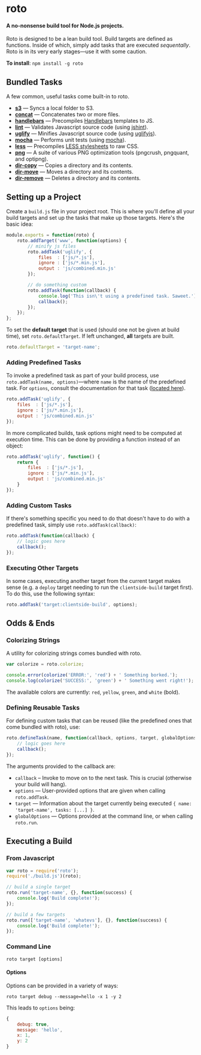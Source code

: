 # roto

#### A no-nonsense build tool for Node.js projects.

Roto is designed to be a lean build tool. Build targets are defined as functions. Inside of which, simply add tasks that are executed *sequentally*. Roto is in its very early stages—use it with some caution.

**To install**: `npm install -g roto`

## Bundled Tasks

A few common, useful tasks come built-in to roto.

* [**s3**](docs/task_s3.md) — Syncs a local folder to S3.
* [**concat**](docs/task_concat.md) — Concatenates two or more files.
* [**handlebars**](docs/task_handlebars.md) — Precompiles [Handlebars](http://handlebarsjs.com/) templates to JS.
* [**lint**](#) — Validates Javascript source code (using [jshint](https://github.com/jshint/jshint/)).
* [**uglify**](docs/task_uglify.md) — Minifies Javascript source code (using [uglifyjs](https://github.com/mishoo/UglifyJS)).
* [**mocha**](docs/task_mocha.md) — Performs unit tests (using [mocha](http://visionmedia.github.com/mocha/)).
* [**less**](docs/task_less.md) — Precompiles [LESS stylesheets](http://lesscss.org/) to raw CSS.
* [**png**](docs/task_png.md) — A suite of various PNG optimization tools (pngcrush, pngquant, and optipng).
* [**dir-copy**](docs/task_dir-copy.md) — Copies a directory and its contents.
* [**dir-move**](docs/task_dir-move.md) — Moves a directory and its contents.
* [**dir-remove**](docs/task_dir-remove.md) — Deletes a directory and its contents.

## Setting up a Project

Create a `build.js` file in your project root. This is where you'll define all your build targets and set up the tasks that make up those targets. Here's the basic idea:

```javascript
module.exports = function(roto) {
	roto.addTarget('www', function(options) {
		// minify js files
		roto.addTask('uglify', {
			files  : ['js/*.js'],
			ignore : ['js/*.min.js'],
			output : 'js/combined.min.js'
		});

		// do something custom
		roto.addTask(function(callback) {
			console.log('This isn\'t using a predefined task. Saweet.');
			callback();
		});
	});
};
```

To set the **default target** that is used (should one not be given at build time), set `roto.defaultTarget`. If left unchanged, **all** targets are built.

```javascript
roto.defaultTarget = 'target-name';
```

### Adding Predefined Tasks

To invoke a predefined task as part of your build process, use `roto.addTask(name, options)`—where `name` is the name of the predefined task. For `options`, consult the documentation for that task ([located here](#bundled-tasks)).

```javascript
roto.addTask('uglify', {
	files  : ['js/*.js'],
	ignore : ['js/*.min.js'],
	output : 'js/combined.min.js'
});
```

In more complicated builds, task options might need to be computed at execution time. This can be done by providing a function instead of an object:

```javascript
roto.addTask('uglify', function() {
	return {
		files  : ['js/*.js'],
		ignore : ['js/*.min.js'],
		output : 'js/combined.min.js'
	}
});
```

### Adding Custom Tasks

If there's something specific you need to do that doesn't have to do with a predefined task, simply use `roto.addTask(callback)`:

```javascript
roto.addTask(function(callback) {
	// logic goes here
	callback();
});
```

### Executing Other Targets

In some cases, executing another target from the current target makes sense (e.g. a `deploy` target needing to run the `clientside-build` target first). To do this, use the following syntax:

```javascript
roto.addTask('target:clientside-build', options);
```

## Odds & Ends

### Colorizing Strings

A utility for colorizing strings comes bundled with roto.

```javascript
var colorize = roto.colorize;

console.error(colorize('ERROR:', 'red') + ' Something borked.');
console.log(colorize('SUCCESS:', 'green') + ' Something went right!');
```

The available colors are currently: `red`, `yellow`, `green`, and `white` (bold).

### Defining Reusable Tasks

For defining custom tasks that can be reused (like the predefined ones that come bundled with roto), use:

```javascript
roto.defineTask(name, function(callback, options, target, globalOptions) {
	// logic goes here
	callback();
});
```

The arguments provided to the callback are:

* `callback` – Invoke to move on to the next task. This is crucial (otherwise your build will hang).
* `options` — User-provided options that are given when calling `roto.addTask`.
* `target` — Information about the target currently being executed `{ name: 'target-name', tasks: [...] }`.
* `globalOptions` — Options provided at the command line, or when calling `roto.run`.

## Executing a Build

### From Javascript

```javascript
var roto = require('roto');
require('./build.js')(roto);

// build a single target
roto.run('target-name', {}, function(success) {
	console.log('Build complete!');
});

// build a few targets
roto.run(['target-name', 'whatevs'], {}, function(success) {
	console.log('Build complete!');
});
```

### Command Line

    roto target [options]

#### Options

Options can be provided in a variety of ways:

	roto target debug --message=hello -x 1 -y 2

This leads to `options` being:

```javascript
{
	debug: true,
	message: 'hello',
	x: 1,
	y: 2
}
```
